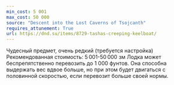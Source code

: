 ```yaml
---
min_cost: 5 001
max_cost: 50 000
source: "Descent into the Lost Caverns of Tsojcanth"
requires_attunement: True
url: https://dnd.su/items/8729-tashas-creeping-keelboat/
---
```


Чудесный предмет, очень редкий (требуется настройка)
Рекомендованная стоимость: 5 001-50 000 зм
Лодка может беспрепятственно перевозить до 1 000 фунтов. Она способна выдержать вес вдвое больше, но при этом будет двигаться с половинной скоростью, если перевозит больше своей нормы.